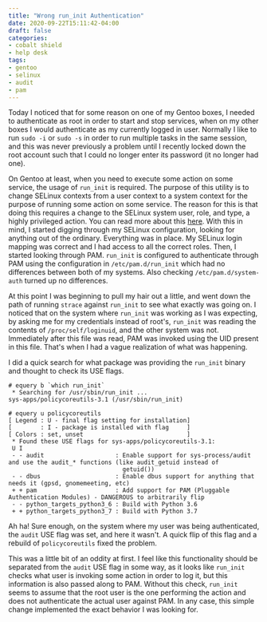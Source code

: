 ```yaml
---
title: "Wrong run_init Authentication"
date: 2020-09-22T15:11:42-04:00
draft: false
categories:
- cobalt shield
- help desk
tags:
- gentoo
- selinux
- audit
- pam
---
```

Today I noticed that for some reason on one of my Gentoo boxes, I needed to authenticate as root in order to start and stop services, when on my other boxes I would authenticate as my currently logged in user. Normally I like to run `sudo -i` or `sudo -s` in order to run multiple tasks in the same session, and this was never previously a problem until I recently locked down the root account such that I could no longer enter its password (it no longer had one).

On Gentoo at least, when you need to execute some action on some service, the usage of `run_init` is required. The purpose of this utility is to change SELinux contexts from a user context to a system context for the purpose of running some action on some service. The reason for this is that doing this requires a change to the SELinux system user, role, and type, a highly privileged action. You can read more about this [here](https://wiki.gentoo.org/wiki/SELinux/Tutorials/Linux_services_and_the_system_u_SELinux_user). With this in mind, I started digging through my SELinux configuration, looking for anything out of the ordinary. Everything was in place. My SELinux login mapping was correct and I had access to all the correct roles. Then, I started looking through PAM. `run_init` is configured to authenticate through PAM using the configuration in `/etc/pam.d/run_init` which had no differences between both of my systems. Also checking `/etc/pam.d/system-auth` turned up no differences.

At this point I was beginning to pull my hair out a little, and went down the path of running `strace` against `run_init` to see what exactly was going on. I noticed that on the system where `run_init` was working as I was expecting, by asking me for my credentials instead of root's, `run_init` was reading the contents of `/proc/self/loginuid`, and the other system was not. Immediately after this file was read, PAM was invoked using the UID present in this file. That's when I had a vague realization of what was happening.

I did a quick search for what package was providing the `run_init` binary and thought to check its USE flags.
```shell
# equery b `which run_init`
 * Searching for /usr/sbin/run_init ...
sys-apps/policycoreutils-3.1 (/usr/sbin/run_init)

# equery u policycoreutils
[ Legend : U - final flag setting for installation]
[        : I - package is installed with flag     ]
[ Colors : set, unset                             ]
 * Found these USE flags for sys-apps/policycoreutils-3.1:
 U I
 - - audit                    : Enable support for sys-process/audit and use the audit_* functions (like audit_getuid instead of
                                getuid())
 - - dbus                     : Enable dbus support for anything that needs it (gpsd, gnomemeeting, etc)
 + + pam                      : Add support for PAM (Pluggable Authentication Modules) - DANGEROUS to arbitrarily flip
 - - python_targets_python3_6 : Build with Python 3.6
 + + python_targets_python3_7 : Build with Python 3.7

```
Ah ha! Sure enough, on the system where my user was being authenticated, the `audit` USE flag was set, and here it wasn't. A quick flip of this flag and a rebuild of `policycoreutils` fixed the problem.

This was a little bit of an oddity at first. I feel like this functionality should be separated from the `audit` USE flag in some way, as it looks like `run_init` checks what user is invoking some action in order to log it, but this information is also passed along to PAM. Without this check, `run_init` seems to assume that the root user is the one performing the action and does not authenticate the actual user against PAM. In any case, this simple change implemented the exact behavior I was looking for.
